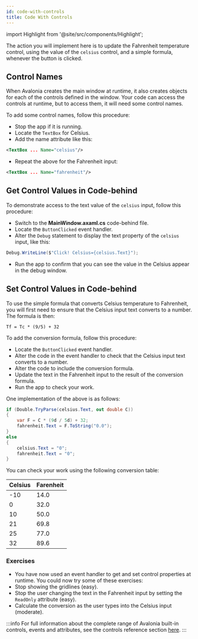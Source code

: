 ```yaml
---
id: code-with-controls
title: Code With Controls
---
```


import Highlight from '@site/src/components/Highlight';

The action you will implement here is to update the Fahrenheit temperature control, using the value of the `celsius` control, and a simple formula, whenever the button is clicked.

## Control Names

When Avalonia creates the main window at runtime, it also creates objects for each of the controls defined in the window. Your code can access the controls at runtime, but to access them, it will need some control names.

To add some control names, follow this procedure:

- Stop the app if it is running.
- Locate the `TextBox` for Celsius.
- Add the name attribute like this:

```xml
<TextBox ... Name="celsius"/>
```

- Repeat the above for the Fahrenheit input:

```xml
<TextBox ... Name="fahrenheit"/>
```

## Get Control Values in Code-behind 

To demonstrate access to the text value of the `celsius` input, follow this procedure:

- Switch to the **MainWindow.axaml.cs** code-behind file.
- Locate the `ButtonClicked` event handler.
- Alter the `Debug` statement to display the text property of the `celsius` input, like this:

```csharp
Debug.WriteLine($"Click! Celsius={celsius.Text}");
```

- Run the app to confirm that you can see the value in the Celsius appear in the debug window.

## Set Control Values in Code-behind 

To use the simple formula that converts Celsius temperature to Fahrenheit, you will first need to ensure that the Celsius input text converts to a number. The formula is then:

```
Tf = Tc * (9/5) + 32
```

To add the conversion formula, follow this procedure:

- Locate the `ButtonClicked` event handler.
- Alter the code in the event handler to check that the Celsius input text converts to a number.
- Alter the code to include the conversion formula.
- Update the text in the Fahrenheit input to the result of the conversion formula.
- Run the app to check your work.

One implementation of the above is as follows:

```csharp
if (Double.TryParse(celsius.Text, out double C))
{
    var F = C * (9d / 5d) + 32;
    fahrenheit.Text = F.ToString("0.0");
}
else
{
    celsius.Text = "0";
    fahrenheit.Text = "0";
}
```

You can check your work using the following conversion table:

| Celsius | Farenheit |
| ---------- | --------- |
| -10        | 14.0      |
| 0          | 32.0      |
| 10         | 50.0      |
| 21         | 69.8      |
| 25         | 77.0      |
| 32         | 89.6      |

### Exercises

- You have now used an event handler to get and set control properties at runtime. You could now try some of these exercises:
- Stop showing the gridlines (easy).
- Stop the user changing the text in the Fahrenheit input by setting the `ReadOnly` attribute (easy).
- Calculate the conversion as the user types into the Celsius input (moderate).

:::info
For full information about the complete range of Avalonia built-in controls, events and attributes, see the controls reference section [here](../reference/controls/).
:::

